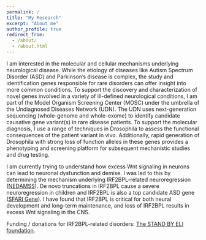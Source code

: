 ```yaml
---
permalink: /
title: "My Research"
excerpt: "About me"
author_profile: true
redirect_from: 
  - /about/
  - /about.html
---
```


<p>I am interested in the molecular and cellular mechanisms underlying neurological disease. While the etiology of diseases like Autism Spectrum Disorder (ASD) and Parkinson’s disease is complex, the study and identification genes responsible for rare disorders can offer insight into more common conditions. To support the discovery and characterization of novel genes involved in a variety of ill-defined neurological conditions, I am part of the Model Organism Screening Center (MOSC) under the umbrella of the Undiagnosed Diseases Network (UDN). The UDN uses next-generation sequencing (whole-genome and whole-exome) to identify candidate causative gene variant(s) in rare disease patients. To support the molecular diagnosis, I use a range of techniques in Drosophila to assess the functional consequences of the patient variant in vivo. Additionally, rapid generation of Drosophila with strong loss of function alleles in these genes provides a phenotyping and screening platform for subsequent mechanistic studies and drug testing.</p>

<p>I am currently trying to understand how excess Wnt signaling in neurons can lead to neuronal dysfunction and demise. I was led to this by determining the mechanism underlying IRF2BPL-related neuroregression (<a href="https://www.omim.org/entry/618088" target="_blank">NEDAMSS</a>). De novo truncations in IRF2BPL cause a severe neuroregression in children and IRF2BPL is also a top candidate ASD gene (<a href="https://gene.sfari.org/database/human-gene/IRF2BPL" target="_blank">SFARI Gene</a>). I have found that IRF2BPL is critical for both neural development and long-term maintenance, and loss of IRF2BPL results in excess Wnt signaling in the CNS.</p>

Funding / donations for IRF2BPL-related disorders: <a href="https://www.standbyeli.org/" target="_blank">The STAND BY ELI foundation</a>.



